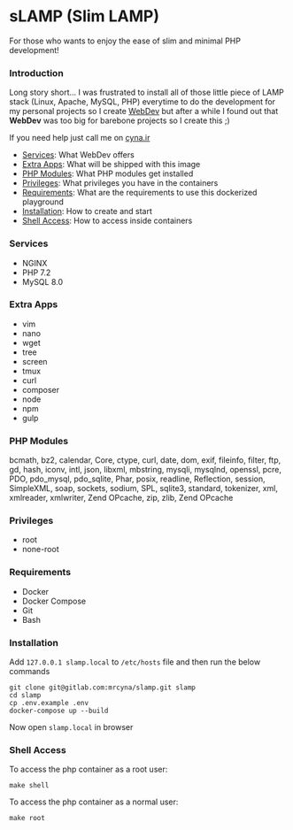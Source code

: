 # sLAMP (Slim LAMP)
For those who wants to enjoy the ease of slim and minimal PHP development!

### Introduction
Long story short... I was frustrated to install all of those little piece of LAMP stack (Linux, Apache, MySQL, PHP) everytime to do the development for my personal projects so I create [WebDev](https://gitlab.com/mrcyna/webdev) but after a while I found out that **WebDev** was too big for barebone projects so I create this ;)

If you need help just call me on [cyna.ir](https://cyna.ir)

- [Services](#services): What WebDev offers
- [Extra Apps](#extra-apps): What will be shipped with this image
- [PHP Modules](#php-modules): What PHP modules get installed 
- [Privileges](#privileges): What privileges you have in the containers
- [Requirements](#requirements): What are the requirements to use this dockerized playground
- [Installation](#installation): How to create and start
- [Shell Access](#shell-access): How to access inside containers

### Services
- NGINX
- PHP 7.2
- MySQL 8.0

### Extra Apps
- vim
- nano
- wget
- tree
- screen
- tmux
- curl
- composer
- node
- npm
- gulp

### PHP Modules
bcmath, bz2, calendar, Core, ctype, curl, date, dom, exif, fileinfo, filter, ftp, gd, hash, iconv, intl, json, libxml, mbstring, mysqli, mysqlnd, openssl, pcre, PDO, pdo_mysql, pdo_sqlite, Phar, posix, readline, Reflection, session, SimpleXML, soap, sockets, sodium, SPL, sqlite3, standard, tokenizer, xml, xmlreader, xmlwriter, Zend OPcache, zip, zlib, Zend OPcache


### Privileges
- root
- none-root

### Requirements
- Docker
- Docker Compose
- Git
- Bash

### Installation
Add ```127.0.0.1 slamp.local``` to ```/etc/hosts``` file and then run the below commands
```
git clone git@gitlab.com:mrcyna/slamp.git slamp
cd slamp
cp .env.example .env
docker-compose up --build
```
Now open ```slamp.local``` in browser

### Shell Access
To access the php container as a root user:
```
make shell
```

To access the php container as a normal user:
```
make root
```